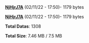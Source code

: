 [**NjHjrJ7A**](/data/NjHjrJ7A.txt) (02/11/22 - 17:50)- 1179 bytes

[**NjHjrJ7A**](/data/NjHjrJ7A.txt) (02/11/22 - 17:50)- 1179 bytes

**Total Datas**: 1308

**Total Size**: 7.46 MB / 7.5 MB